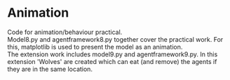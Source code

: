 # Animation
Code for animation/behaviour practical.   
Model8.py and agentframework8.py together cover the practical work. For this, matplotlib is used to present the model as an animation.   
The extension work includes model9.py and agentframework9.py. In this extension 'Wolves' are created which can eat (and remove) the agents if they are in the same location.
